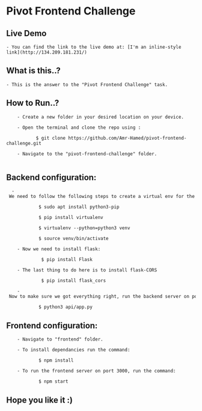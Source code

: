 # Pivot Frontend Challenge




## Live Demo
```
- You can find the link to the live demo at: [I'm an inline-style link](http://134.209.181.231/)
```  

## What is this..?

    - This is the answer to the "Pivot Frontend Challenge" task.


## How to Run..?

``` 
    - Create a new folder in your desired location on your device.

    - Open the terminal and clone the repo using : 

           $ git clone https://github.com/Amr-Hamed/pivot-frontend-challenge.git

    - Navigate to the "pivot-frontend-challenge" folder.
   
```

## Backend configuration: 

```  
  - We need to follow the following steps to create a virtual env for the backend.

            $ sudo apt install python3-pip 

            $ pip install virtualenv 

            $ virtualenv --python=python3 venv 
            
            $ source venv/bin/activate 

    - Now we need to install flask: 

             $ pip install Flask 

    - The last thing to do here is to install flask-CORS

             $ pip install flask_cors 

    - Now to make sure we got everything right, run the backend server on port 5000 using the command:

            $ python3 api/app.py  
```

## Frontend configuration:

```
    - Navigate to "frontend" folder.

    - To install dependancies run the command:

            $ npm install 

    - To run the frontend server on port 3000, run the command:

            $ npm start
```

## Hope you like it :)
